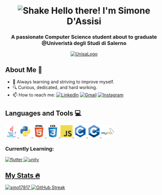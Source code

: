 <h1 align="center">
  <img src="https://user-images.githubusercontent.com/74038190/214644152-52f47eb3-5e31-4f47-8758-05c9468d5596.gif" alt="Shake" width="30"/>
  Hello there! I'm Simone D'Assisi</h1>
<h3 align="center">A passionate Computer Science student about to graduate 
<div> @Univeristà degli Studi di Salerno </div> </h3>
<div align="center"> <a href="https://www.unisa.it"> <img src="https://github.com/Smo17817/Smo17817/assets/127348760/77285d15-e181-4f92-a8ba-f421728e1b6f" alt="UnisaLogo" width="80"/> </a> </div>

## About Me 🙋
- 📖 Always learning and striving to improve myself.
- 🔍 Curious, dedicated, and hard working.
- 📫 How to reach me: [![LinkedIn](https://img.shields.io/badge/LinkedIn--blue?style=social&logo=linkedin)](https://www.linkedin.com/in/simone-dassisi)
[![Gmail](https://img.shields.io/badge/Gmail--red?style=social&logo=gmail)](mailto:simone.dassisi99@gmail.com)
[![Instagram](https://img.shields.io/badge/Instagram--orange?style=social&logo=instagram)](https://www.instagram.com/simonedassisi)

## Languages and Tools 💻
<p align="left"> 
<a href="https://www.java.com" target="_blank" rel="noreferrer"> <img src="https://raw.githubusercontent.com/devicons/devicon/master/icons/java/java-original.svg" alt="java" width="40" height="40"/> </a> 
<a href="https://www.python.org" target="_blank" rel="noreferrer"> <img src="https://raw.githubusercontent.com/devicons/devicon/master/icons/python/python-original.svg" alt="python" width="40" height="40"/> </a> 
<a href="https://www.w3.org/html/" target="_blank" rel="noreferrer"> <img src="https://raw.githubusercontent.com/devicons/devicon/master/icons/html5/html5-original-wordmark.svg" alt="html5" width="40" height="40"/> </a> 
<a href="https://www.w3schools.com/css/" target="_blank" rel="noreferrer"> <img src="https://raw.githubusercontent.com/devicons/devicon/master/icons/css3/css3-original-wordmark.svg" alt="css3" width="40" height="40"/> </a> 
<a href="https://developer.mozilla.org/en-US/docs/Web/JavaScript" target="_blank" rel="noreferrer"> <img src="https://raw.githubusercontent.com/devicons/devicon/master/icons/javascript/javascript-original.svg" alt="javascript" width="40" height="40"/> </a> 
<a href="https://www.cprogramming.com/" target="_blank" rel="noreferrer"> <img src="https://raw.githubusercontent.com/devicons/devicon/master/icons/c/c-original.svg" alt="c" width="40" height="40"/> </a> 
<a href="https://www.w3schools.com/cpp/" target="_blank" rel="noreferrer"> <img src="https://raw.githubusercontent.com/devicons/devicon/master/icons/cplusplus/cplusplus-original.svg" alt="cplusplus" width="40" height="40"/> </a> 
<a href="https://www.mysql.com/" target="_blank" rel="noreferrer"> <img src="https://raw.githubusercontent.com/devicons/devicon/master/icons/mysql/mysql-original-wordmark.svg" alt="mysql" width="40" height="40"/> </a> 
</p>

### Currently Learning: 
<p align="left"> 
<a href="https://flutter.dev" target="_blank" rel="noreferrer"> <img src="https://www.vectorlogo.zone/logos/flutterio/flutterio-icon.svg" alt="flutter" width="40" height="40"/> </a> 
<a href="https://unity.com/" target="_blank" rel="noreferrer"> <img src="https://www.vectorlogo.zone/logos/unity3d/unity3d-icon.svg" alt="unity" width="40" height="40"/ </a>
</p>

## My Stats 🔥
<div>
  <img src="https://github-readme-stats.vercel.app/api/top-langs?username=smo17817&show_icons=true&locale=en&layout=compact&theme=github_dark&card_height=150" alt="smo17817" />
  <a href="https://git.io/streak-stats"><img src="https://github-readme-streak-stats.herokuapp.com?user=Smo17817&theme=github-dark-blue&hide_border=true&card_height=150" alt="GitHub Streak" /></a>

</div>
